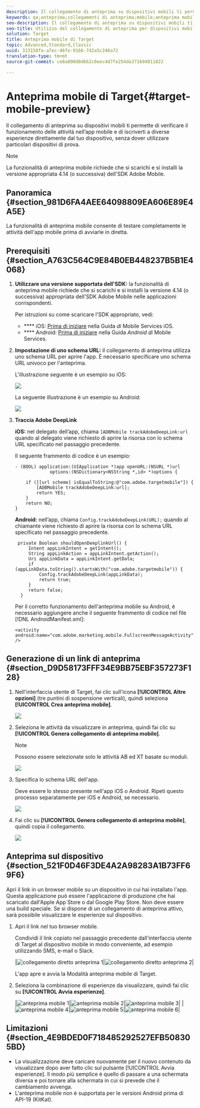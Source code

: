 ```yaml
---
description: Il collegamento di anteprima su dispositivi mobili ti permette di verificare il funzionamento delle attività nell’app mobile e di iscriverti a diverse esperienze direttamente dal tuo dispositivo, senza dover utilizzare particolari dispositivi di prova.
keywords: qa;anteprima;collegamenti di anteprima;mobile;anteprima mobile
seo-description: Il collegamento di anteprima su dispositivi mobili ti permette di verificare il funzionamento delle attività nell’app mobile e di iscriverti a diverse esperienze direttamente dal tuo dispositivo, senza dover utilizzare particolari dispositivi di prova.
seo-title: Utilizzo del collegamento di anteprima per dispositivi mobili in Adobe Target
solution: Target
title: Anteprima mobile di Target
topic: Advanced,Standard,Classic
uuid: 313150fa-a7ec-46fe-9166-742a5c246a72
translation-type: tm+mt
source-git-commit: ce8a890d0d662c0eec4d7fe254da371694811822

---
```



# Anteprima mobile di Target{#target-mobile-preview}

Il collegamento di anteprima su dispositivi mobili ti permette di verificare il funzionamento delle attività nell’app mobile e di iscriverti a diverse esperienze direttamente dal tuo dispositivo, senza dover utilizzare particolari dispositivi di prova.

>[!NOTE]
>
>La funzionalità di anteprima mobile richiede che si scarichi e si installi la versione appropriata 4.14 (o successiva) dell'SDK Adobe Mobile.

## Panoramica {#section_981D6FA4AEE64098809EA606E89E4A5E}

La funzionalità di anteprima mobile consente di testare completamente le attività dell'app mobile prima di avviarle in diretta.

## Prerequisiti {#section_A763C564C9E84B0EB448237B5B1E4068}

1. **Utilizzare una versione supportata dell'SDK:** la funzionalità di anteprima mobile richiede che si scarichi e si installi la versione 4.14 (o successiva) appropriata dell'SDK Adobe Mobile nelle applicazioni corrispondenti.

   Per istruzioni su come scaricare l'SDK appropriato, vedi:

   * **** iOS: [Prima di iniziare](https://docs.adobe.com/content/help/en/mobile-services/ios/getting-started-ios/requirements.html) nella Guida *di* Mobile Services iOS.
   * **** Android: [Prima di iniziare](https://docs.adobe.com/content/help/en/mobile-services/android/getting-started-android/requirements.html) nella Guida *Android di* Mobile Services.

1. **Impostazione di uno schema URL:** il collegamento di anteprima utilizza uno schema URL per aprire l'app. È necessario specificare uno schema URL univoco per l'anteprima.

   L'illustrazione seguente è un esempio su iOS:

   ![](assets/mobile-preview-url-scheme-ios.png)

   La seguente illustrazione è un esempio su Android:

   ![](assets/Android_Deeplink.png)

1. **Traccia Adobe DeepLink**

   **iOS:** nel delegato dell’app, chiama `[ADBMobile trackAdobeDeepLink:url` quando al delegato viene richiesto di aprire la risorsa con lo schema URL specificato nel passaggio precedente.

   Il seguente frammento di codice è un esempio:

   ```
   - (BOOL) application:(UIApplication *)app openURL:(NSURL *)url 
                options:(NSDictionary<NSString *,id> *)options { 
   
       if ([[url scheme] isEqualToString:@"com.adobe.targetmobile"]) { 
           [ADBMobile trackAdobeDeepLink:url]; 
           return YES; 
       } 
       return NO; 
   } 
   ```

   **Android:** nell’app, chiama `Config.trackAdobeDeepLink(URL);` quando al chiamante viene richiesto di aprire la risorsa con lo schema URL specificato nel passaggio precedente.

   ```
    private Boolean shouldOpenDeeplinkUrl() { 
        Intent appLinkIntent = getIntent(); 
        String appLinkAction = appLinkIntent.getAction(); 
        Uri appLinkData = appLinkIntent.getData; 
        if (appLinkData.toString().startsWith("com.adobe.targetmobile")) { 
            Config.trackAdobeDeepLink(appLinkData); 
            return true; 
        } 
        return false; 
     }
   ```

   Per il corretto funzionamento dell'anteprima mobile su Android, è necessario aggiungere anche il seguente frammento di codice nel file [!DNL AndroidManifest.xml]:

   ```
   <activity android:name="com.adobe.marketing.mobile.FullscreenMessageActivity" />
   ```

## Generazione di un link di anteprima {#section_D9D58173FFF34E9BB75EBF357273F128}

1. Nell'interfaccia utente di Target, fai clic sull'icona **[!UICONTROL Altre opzioni]** (tre puntini di sospensione verticali), quindi seleziona **[!UICONTROL Crea anteprima mobile]**.

   ![](assets/mobile-preview-create.png)

1. Seleziona le attività da visualizzare in anteprima, quindi fai clic su **[!UICONTROL Genera collegamento di anteprima mobile]**.

   >[!NOTE]
   >
   >Possono essere selezionate solo le attività AB ed XT basate su moduli.

   ![](assets/mobile-preview-select-activities.png)

1. Specifica lo schema URL dell'app.

   Deve essere lo stesso presente nell'app iOS o Android. Ripeti questo processo separatamente per iOS e Android, se necessario.

   ![](assets/mobile-preview-enter-url-scheme.png)

1. Fai clic su **[!UICONTROL Genera collegamento di anteprima mobile]**, quindi copia il collegamento.

   ![](assets/mobile-preview-generate-and-copy.png)

## Anteprima sul dispositivo {#section_521F0D46F3DE4A2A98283A1B73FF69F6}

Apri il link in un browser mobile su un dispositivo in cui hai installato l'app. Questa applicazione può essere l'applicazione di produzione che hai scaricato dall'Apple App Store o dal Google Play Store. Non deve essere una build speciale. Se si dispone di un collegamento di anteprima attivo, sarà possibile visualizzare le esperienze sul dispositivo.

1. Apri il link nel tuo browser mobile.

   Condividi il link copiato nel passaggio precedente dall'interfaccia utente di Target al dispositivo mobile in modo conveniente, ad esempio utilizzando SMS, e-mail o Slack.

   |![collegamento diretto anteprima 1](/help/c-target-mobile-app/assets/mobile-preview-open-deeplink.png)|![collegamento diretto anteprima 2](/help/c-target-mobile-app/assets/mobile-preview-open-app.png)|

   L'app apre e avvia la Modalità anteprima mobile di Target.

1. Seleziona la combinazione di esperienze da visualizzare, quindi fai clic su **[!UICONTROL Avvia esperienze]**.

   |![anteprima mobile 1](/help/c-target-mobile-app/assets/mobile-preview-experience-selection-1.png)|![anteprima mobile 2](/help/c-target-mobile-app/assets/mobile-preview-experience-result-1-france.png)|![anteprima mobile 3](/help/c-target-mobile-app/assets/mobile-preview-experience-result-1-shipfree.png)|
|![anteprima mobile 4](/help/c-target-mobile-app/assets/mobile-preview-experience-selection-2.png)|![anteprima mobile 5](/help/c-target-mobile-app/assets/mobile-preview-experience-result-2-aus.png)|![anteprima mobile 6](/help/c-target-mobile-app/assets/mobile-preview-experience-result-2-10off.png)|

## Limitazioni {#section_4E9BDED0F718485292527EFB508305BD}

* La visualizzazione deve caricare nuovamente per il nuovo contenuto da visualizzare dopo aver fatto clic sul pulsante [!UICONTROL Avvia esperienze]. Il modo più semplice è quello di passare a una schermata diversa e poi tornare alla schermata in cui si prevede che il cambiamento avvenga.
* L'anteprima mobile non è supportata per le versioni Android prima di API-19 (KitKat).
